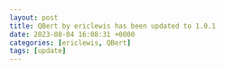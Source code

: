 ```yaml
---
layout: post
title: QBert by ericlewis has been updated to 1.0.1
date: 2023-08-04 16:08:31 +0000
categories: [ericlewis, QBert]
tags: [update]
---
```


